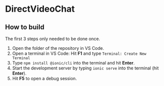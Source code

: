 # DirectVideoChat

## How to build
The first 3 steps only needed to be done once.
<ol>
  <li>Open the folder of the repository in VS Code.</li>
  <li>Open a terminal in VS Code: Hit <b>F1</b> and type <code>Terminal: Create New Terminal</code></li>
  <li>Type <code>npm install @ionic/cli</code> into the terminal and hit <b>Enter</b>.</li>
  <li>Start the development server by typing <code>ionic serve</code> into the terminal (hit <b>Enter</b>).</li>
  <li>Hit <b>F5</b> to open a debug session.</li>
</ol>
